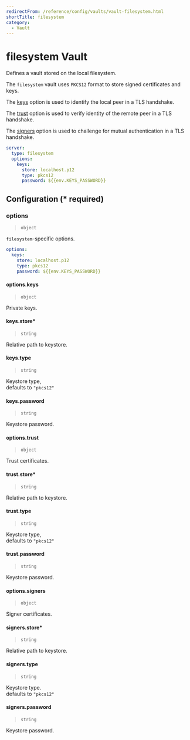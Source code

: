 ```yaml
---
redirectFrom: /reference/config/vaults/vault-filesystem.html
shortTitle: filesystem
category:
  - Vault
---
```


# filesystem Vault

Defines a vault stored on the local filesystem.

The `filesystem` vault uses `PKCS12` format to store signed certificates and keys.

The [keys](#options-keys) option is used to identify the local peer in a TLS handshake.

The [trust](#options-trust) option is used to verify identity of the remote peer in a TLS handshake.

The [signers](#options-signers) option is used to challenge for mutual authentication in a TLS handshake.

```yaml {2}
server:
  type: filesystem
  options:
    keys:
      store: localhost.p12
      type: pkcs12
      password: ${{env.KEYS_PASSWORD}}
```

## Configuration (\* required)

### options

> `object`

`filesystem`-specific options.

```yaml
options:
  keys:
    store: localhost.p12
    type: pkcs12
    password: ${{env.KEYS_PASSWORD}}
```

#### options.keys

> `object`

Private keys.

#### keys.store\*

> `string`

Relative path to keystore.

#### keys.type

> `string`

Keystore type,\
defaults to `"pkcs12"`

#### keys.password

> `string`

Keystore password.

#### options.trust

> `object`

Trust certificates.

#### trust.store\*

> `string`

Relative path to keystore.

#### trust.type

> `string`

Keystore type,\
defaults to `"pkcs12"`

#### trust.password

> `string`

Keystore password.

#### options.signers

> `object`

Signer certificates.

#### signers.store\*

> `string`

Relative path to keystore.

#### signers.type

> `string`

Keystore type.\
defaults to `"pkcs12"`

#### signers.password

> `string`

Keystore password.
